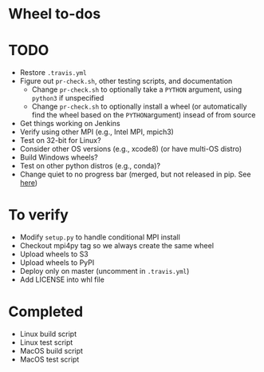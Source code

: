 # Wheel to-dos

# TODO
- Restore ```.travis.yml```
- Figure out ```pr-check.sh```, other testing scripts, and documentation
   - Change ```pr-check.sh``` to optionally take a ```PYTHON``` argument, using ```python3``` if unspecified
   - Change ```pr-check.sh``` to optionally install a wheel (or automatically find the wheel based on the ```PYTHON```argument) insead of from source
- Get things working on Jenkins
- Verify using other MPI (e.g., Intel MPI, mpich3)
- Test on 32-bit for Linux?
- Consider other OS versions (e.g., xcode8) (or have multi-OS distro)
- Build Windows wheels?
- Test on other python distros (e.g., conda)?
- Change quiet to no progress bar (merged, but not released in pip. See [here](https://github.com/pypa/pip/pull/4194/commits/0124945031e93236c2300eb45c2f962768be62d8))

# To verify
- Modify ```setup.py``` to handle conditional MPI install
- Checkout mpi4py tag so we always create the same wheel
- Upload wheels to S3
- Upload wheels to PyPI
- Deploy only on master (uncomment in ```.travis.yml```)
- Add LICENSE into whl file

# Completed
- Linux build script
- Linux test script
- MacOS build script
- MacOS test script
